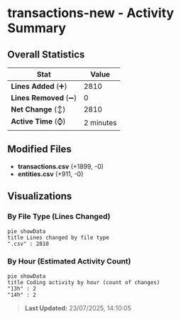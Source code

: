 # transactions-new - Activity Summary 

## Overall Statistics

| Stat                   | Value                                                             |
| ---------------------- | ----------------------------------------------------------------- |
| **Lines Added** (➕)   | 2810                                          |
| **Lines Removed** (➖) | 0                                        |
| **Net Change** (↕)    | 2810                |
| **Active Time** (⌚)   | 2 minutes |


## Modified Files
- **transactions.csv** (+1899, -0)
- **entities.csv** (+911, -0)

## Visualizations

### By File Type (Lines Changed)

```mermaid
pie showData
title Lines changed by file type
".csv" : 2810
```

### By Hour (Estimated Activity Count)

```mermaid
pie showData
title Coding activity by hour (count of changes)
"13h" : 2
"14h" : 2
```


> **Last Updated:** 23/07/2025, 14:10:05